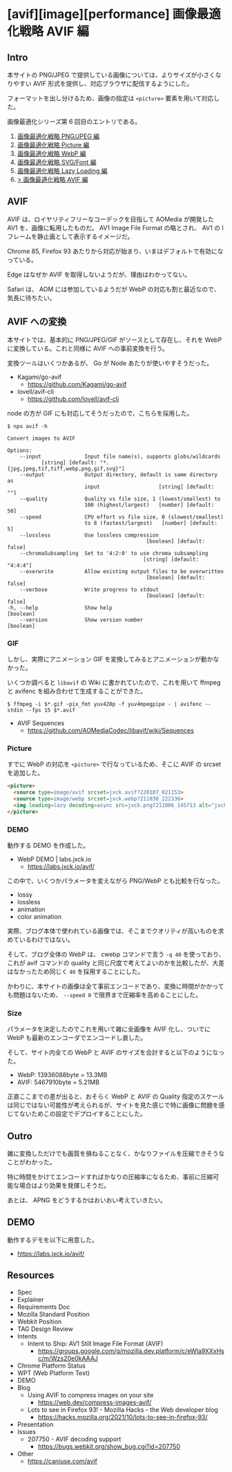 # [avif][image][performance] 画像最適化戦略 AVIF 編

## Intro

本サイトの PNG/JPEG で提供している画像については、よりサイズが小さくなりやすい AVIF 形式を提供し、対応ブラウザに配信するようにした。

フォーマットを出し分けるため、画像の指定は `<picture>` 要素を用いて対応した。

画像最適化シリーズ第 6 回目のエントリである。

1. [画像最適化戦略 PNG/JPEG 編](https://blog.jxck.io/entries/2016-03-24/optimize-image.html)
2. [画像最適化戦略 Picture 編](https://blog.jxck.io/entries/2016-03-25/picture.html)
3. [画像最適化戦略 WebP 編](https://blog.jxck.io/entries/2016-03-26/webp.html)
4. [画像最適化戦略 SVG/Font 編](https://blog.jxck.io/entries/2016-03-27/svg-font-base-ui.html)
5. [画像最適化戦略 Lazy Loading 編](https://blog.jxck.io/entries/2019-05-20/lazyloading.html)
6. [> 画像最適化戦略 AVIF 編](TODO)


## AVIF

AVIF は、ロイヤリティフリーなコーデックを目指して AOMedia が開発した AV1 を、画像に転用したものだ。 AV1 Image File Format の略とされ、 AV1 の I フレームを静止画として表示するイメージだ。

Chrome 85, Firefox 93 あたりから対応が始まり、いまはデフォルトで有効になっている。

Edge はなぜか AVIF を取得しないようだが、理由はわかってない。

Safari は、 AOM には参加しているようだが WebP の対応も割と最近なので、気長に待ちたい。


## AVIF への変換

本サイトでは、基本的に PNG/JPEG/GIF がソースとして存在し、それを WebP に変換している。これと同様に AVIF への事前変換を行う。

変換ツールはいくつかあるが、 Go が Node あたりが使いやすそうだった。

- Kagami/go-avif
  - https://github.com/Kagami/go-avif
- lovell/avif-cli
  - https://github.com/lovell/avif-cli

node の方が GIF にも対応してそうだったので、こちらを採用した。

```shell-session
$ npx avif -h

Convert images to AVIF

Options:
    --input              Input file name(s), supports globs/wildcards
           [string] [default: "*.{jpg,jpeg,tif,tiff,webp,png,gif,svg}"]
    --output             Output directory, default is same directory as
                         input                   [string] [default: ""]
    --quality            Quality vs file size, 1 (lowest/smallest) to
                         100 (highest/largest)   [number] [default: 50]
    --speed              CPU effort vs file size, 0 (slowest/smallest)
                         to 8 (fastest/largest)   [number] [default: 5]
    --lossless           Use lossless compression
                                             [boolean] [default: false]
    --chromaSubsampling  Set to '4:2:0' to use chroma subsampling
                                            [string] [default: "4:4:4"]
    --overwrite          Allow existing output files to be overwritten
                                             [boolean] [default: false]
    --verbose            Write progress to stdout
                                             [boolean] [default: false]
-h, --help               Show help                            [boolean]
    --version            Show version number                  [boolean]
```


### GIF

しかし、実際にアニメーション GIF を変換してみるとアニメーションが動かなかった。

いくつか調べると `libavif` の Wiki に書かれていたので、これを用いて ffmpeg と avifenc を組み合わせて生成することができた。

```shell-session
$ ffmpeg -i $*.gif -pix_fmt yuv420p -f yuv4mpegpipe - | avifenc --stdin --fps 15 $*.avif
```

- AVIF Sequences
  - https://github.com/AOMediaCodec/libavif/wiki/Sequences


### Picture

すでに WebP の対応を `<picture>` で行なっているため、そこに AVIF の srcset を追加した。

```html
<picture>
  <source type=image/avif srcset=jxck.avif?220107_021153>
  <source type=image/webp srcset=jxck.webp?211030_222336>
  <img loading=lazy decoding=async src=jxck.png?211006_145713 alt="jxck" title="jxck logo" width=256 height=256>
</picture>
```


### DEMO

動作する DEMO を作成した。

- WebP DEMO | labs.jxck.io
  - https://labs.jxck.io/avif/

この中で、いくつかパラメータを変えながら PNG/WebP とも比較を行なった。

- lossy
- lossless
- animation
- color animation

実際、ブログ本体で使われている画像では、そこまでクオリティが高いものを求めているわけではない。

そして、ブログ全体の WebP は、 cwebp コマンドで言う `-q 40` を使っており、これが avif コマンドの quality と同じ尺度で考えてよいのかを比較したが、大差はなかったため同じく `40` を採用することにした。

かわりに、本サイトの画像は全て事前エンコードであり、変換に時間がかかっても問題はないため、 `--speed 0` で限界まで圧縮率を高めることにした。


### Size

パラメータを決定したのでこれを用いて雑に全画像を AVIF 化し、ついでに WebP も最新のエンコーダでエンコードし直した。

そして、サイト内全ての WebP と AVIF のサイズを合計すると以下のようになった。

- WebP: 13936088byte = 13.3MB
- AVIF: 5467910byte = 5.21MB

正直ここまでの差が出ると、おそらく WebP と AVIF の Quality 指定のスケールは同じではない可能性が考えられるが、サイトを見た感じで特に画像に問題を感じてないためこの設定でデプロイすることにした。


## Outro

雑に変換しただけでも画質を損ねることなく、かなりファイルを圧縮できそうなことがわかった。

特に時間をかけてエンコードすればかなりの圧縮率になるため、事前に圧縮可能な場合はより効果を発揮しそうだ。

あとは、 APNG をどうするかはおいおい考えていきたい。


## DEMO

動作するデモを以下に用意した。

- https://labs.jxck.io/avif/


## Resources

- Spec
- Explainer
- Requirements Doc
- Mozilla Standard Position
- Webkit Position
- TAG Design Review
- Intents
  - Intent to Ship: AV1 Still Image File Format (AVIF)
    - https://groups.google.com/g/mozilla.dev.platform/c/eWIa9XXxHsc/m/Wzs20e0kAAAJ
- Chrome Platform Status
- WPT (Web Platform Test)
- DEMO
- Blog
  - Using AVIF to compress images on your site
    - https://web.dev/compress-images-avif/
  - Lots to see in Firefox 93! - Mozilla Hacks - the Web developer blog
    - https://hacks.mozilla.org/2021/10/lots-to-see-in-firefox-93/
- Presentation
- Issues
  - 207750 - AVIF decoding support
    - https://bugs.webkit.org/show_bug.cgi?id=207750
- Other
  - https://caniuse.com/avif